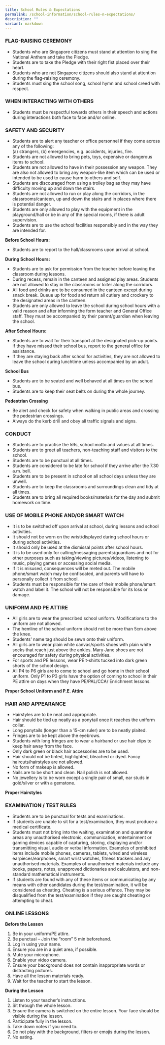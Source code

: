 ```yaml
---
title: School Rules & Expectations
permalink: /school-information/school-rules-n-expectations/
description: ""
variant: markdown
---
```

### FLAG-RAISING CEREMONY

*   Students who are Singapore citizens must stand at attention to sing the National Anthem and take the Pledge.
*   Students are to take the Pledge with their right fist placed over their heart.
*   Students who are not Singapore citizens should also stand at attention during the flag-raising ceremony.
*   Students must sing the school song, school hymn and school creed with respect.

### WHEN INTERACTING WITH OTHERS

*   Students must be respectful towards others in their speech and actions during interactions both face to face and/or online.


### SAFETY AND SECURITY

*   Students are to alert any teacher or office personnel if they come across any of the following:     
(a)	strangers, (b) emergencies, e.g. accidents, injuries, fire. 
*   Students are not allowed to bring pets, toys, expensive or dangerous items to school. 
*   Students are not allowed to have in their possession any weapon. They are also not allowed to bring any weapon-like item which can be used or intended to be used to cause harm to others and self.
*   Students are discouraged from using a trolley bag as they may have difficulty moving up and down the stairs.
*   Students are not allowed to run or play along the corridors, in the classrooms/canteen, up and down the stairs and in places where there is potential danger.
*   Students are only allowed to play with the equipment in the playground/hall or be in any of the special rooms, if there is adult supervision.
*   Students are to use the school facilities responsibly and in the way they are intended for.


**Before School Hours:**

*   Students are to report to the hall/classrooms upon arrival at school.

  
**During School Hours:**

*   Students are to ask for permission from the teacher before leaving the classroom during lessons.
*   During recess, remain in the canteen and assigned play areas. Students are not allowed to stay in the classrooms or loiter along the corridors.
*   All food and drinks are to be consumed in the canteen except during snack break. Queue up for food and return all cutlery and crockery to the designated areas in the canteen.
*   Students are only allowed to leave the school during school hours with a valid reason and after informing the form teacher and General Office staff. They must be accompanied by their parent/guardian when leaving the school. 


**After School Hours:**

*   Students are to wait for their transport at the designated pick-up points. If they have missed their school bus, report to the general office for assistance.
*   If they are staying back after school for activities, they are not allowed to leave the school during lunchtime unless accompanied by an adult.

**School Bus**

*   Students are to be seated and well behaved at all times on the school bus.
*   Students are to keep their seat belts on during the whole journey.

**Pedestrian Crossing**

* Be alert and check for safety when walking in public areas and crossing the pedestrian crossings.
* Always do the kerb drill and obey all traffic signals and signs. 

### CONDUCT

*   Students are to practise the 5Rs, school motto and values at all times.
*   Students are to greet all teachers, non-teaching staff and visitors to the school.
*   Students are to be punctual at all times. 
*   Students are considered to be late for school if they arrive after the 7.30 a.m. bell.
*   Students are to be present in school on all school days unless they are unwell.
*   Students are to keep the classrooms and surroundings clean and tidy at all times.
*   Students are to bring all required books/materials for the day and submit homework on time. 

### USE OF MOBILE PHONE AND/OR SMART WATCH

* It is to be switched off upon arrival at school, during lessons and school activities.
* It should not be worn on the wrist/displayed during school hours or during school activities.
* It should only be used at the dismissal points after school hours. 
* It is to be used only for calling/messaging parents/guardians and not for other purposes such as taking/viewing pictures/videos, listening to music, playing games or accessing social media.
* If it is misused, consequences will be meted out. The mobile phone/smart watch may be confiscated, and parents will have to personally collect it from school.
* Students must be responsible for the care of their mobile phone/smart watch and label it. The school will not be responsible for its loss or damage.


### UNIFORM AND PE ATTIRE

*   All girls are to wear the prescribed school uniform. Modifications to the uniform are not allowed.
*   The hemline of the school uniform should not be more than 5cm above the knee.
*   Students' name tag should be sewn onto their uniform.
*   All girls are to wear plain white canvas/sports shoes with plain white socks that reach just above the ankles. Mary Jane shoes are not encouraged for safety during physical activities.
*   For sports and PE lessons, wear PE t-shirts tucked into dark green shorts of the school design.
*   All P4 to P6 girls are to come to school and go home in their school uniform. Only P1 to P3 girls have the option of coming to school in their PE attire on days when they have PE/PAL/CCA/ Enrichment lessons. 

**Proper School Uniform and P.E. Attire**




### HAIR AND APPEARANCE

*   Hairstyles are to be neat and appropriate.
*   Hair should be tied up neatly as a ponytail once it reaches the uniform collar.
*   Long ponytails (longer than a 15-cm ruler) are to be neatly plaited. 
*   Fringes are to be kept above the eyebrows.
*   Students with long fringes are to wear a hairband or use hair clips to keep hair away from the face.
*   Only dark green or black hair accessories are to be used.
*   Hair should not be tinted, highlighted, bleached or dyed. Fancy haircuts/hairstyles are not allowed.
*   No form of makeup is allowed.
*   Nails are to be short and clean. Nail polish is not allowed.
*   No jewellery is to be worn except a single pair of small, ear studs in gold/silver or with a gemstone.  

**Proper Hairstyles**



### EXAMINATION / TEST RULES

*   Students are to be punctual for tests and examinations.
*   If students are unable to sit for a test/examination, they must produce a medical certificate.
*   Students must not bring into the waiting, examination and quarantine areas any unauthorised electronic, communication, entertainment or gaming devices capable of capturing, storing, displaying and/or transmitting visual, audio or verbal information. Examples of prohibited items include mobile phones, cameras, tablets, wired and wireless earpieces/earphones, smart wrist watches, fitness trackers and any unauthorised materials. Examples of unauthorised materials include any books, papers, notes, unapproved dictionaries and calculators, and non-standard mathematical instruments.
*   If students are found with any of these items or communicating by any means with other candidates during the test/examination, it will be considered as cheating. Cheating is a serious offence. They may be disqualified from the test/examination if they are caught cheating or attempting to cheat.


### ONLINE LESSONS


**Before the Lesson**

1.  Be in your uniform/PE attire.
2.  Be punctual – Join the “room” 5 min beforehand.
3.  Log in using your name.
4.  Ensure you are in a quiet area, if possible.
5.  Mute your microphone.
6.  Enable your video camera.
7.  Ensure your background does not contain inappropriate words or distracting pictures.
8.  Have all the lesson materials ready.
9.  Wait for the teacher to start the lesson.


**During the Lesson**

1.  Listen to your teacher’s instructions.
2.  Sit through the whole lesson.
3.  Ensure the camera is switched on the entire lesson. Your face should be visible during the lesson.
4.  Participate fully in the lesson.
5.  Take down notes if you need to.
6.  Do not play with the background, filters or emojis during the lesson.
7.  No eating.